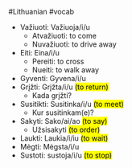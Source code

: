#Lithuanian #vocab 

- Važiuoti: Važiuoja/i/u
	- Atvažiuoti: to come
	- Nuvažiuoti: to drive away
- Eiti: Eina/i/u
	- Pereiti: to cross
	- Nueiti: to walk away
- Gyventi: Gyvena/i/u
- Grįžti: Grįžta/i/u <mark class="hltr-green">(to return)</mark>
	- Kada grįžti?
- Susitikti: Susitinka/i/u <mark class="hltr-green">(to meet)</mark>
	- Kur susitinkam(e)?
- Sakyti: Sako/ai/ao <mark class="hltr-green">(to say)</mark>
	- Užsisakyti <mark class="hltr-green">(to order)</mark>
- Laukti: Laukia/i/iu <mark class="hltr-green">(to wait)</mark>
- Mėgti: Mėgsta/i/u
- Sustoti: sustoja/i/u <mark class="hltr-green">(to stop)</mark>